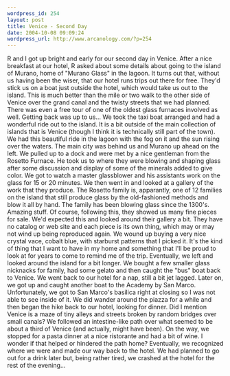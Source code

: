 ```yaml
--- 
wordpress_id: 254
layout: post
title: Venice - Second Day
date: 2004-10-08 09:09:24
wordpress_url: http://www.arcanology.com/?p=254
---
```

R and I got up bright and early for our second day in Venice. After a nice breakfast at our hotel, R asked about some details about going to the island of Murano, home of "Murano Glass" in the lagoon. It turns out that, without us having been the wiser, that our hotel runs trips out there for free. They'd stick us on a boat just outside the hotel, which would take us out to the island. This is much better than the mile or two walk to the other side of Venice over the grand canal and the twisty streets that we had planned. There was even a free tour of one of the oldest glass furnaces involved as well. Getting back was up to us... We took the taxi boat arranged and had a wonderful ride out to the island. It is a bit outside of the main collection of islands that is Venice (though I think it is technically still part of the town). We had this beautiful ride in the lagoon with the fog on it and the sun rising over the waters. The main city was behind us and Murano up ahead on the left. We pulled up to a dock and were met by a nice gentleman from the Rosetto Furnace. He took us to where they were blowing and shaping glass after some discussion and display of some of the minerals added to give color. We got to watch a master glassblower and his assistants work on the glass for 15 or 20 minutes. We then went in and looked at a gallery of the work that they produce. The Rosetto family is, apparantly, one of 12 families on the island that still produce glass by the old-fashioned methods and blow it all by hand. The family has been blowing glass since the 1300's. Amazing stuff. Of course, following this, they showed us many fine pieces for sale. We'd expected this and looked around their gallery a bit. They have no catalog or web site and each piece is its own thing, which may or may not wind up being reproduced again. We wound up buying a very nice crystal vace, cobalt blue, with starburst patterns that I picked it. It's the kind of thing that I want to have in my home and something that I'll be proud to look at for years to come to remind me of the trip. Eventually, we left and looked around the island for a bit longer. We bought a few smaller glass nicknacks for family, had some gelato and then caught the "bus" boat back to Venice. We went back to our hotel for a nap, still a bit jet lagged. Later on, we got up and caught another boat to the Academy by San Marco. Unfortunately, we got to San Marco's basilica right at closing so I was not able to see inside of it. We did wander around the piazza for a while and then began the hike back to our hotel, looking for dinner. Did I mention Venice is a maze of tiny alleys and streets broken by random bridges over small canals? We followed an intestine-like path over what seemed to be about a third of Venice (and actually, might have been). On the way, we stopped for a pasta dinner at a nice ristorante and had a bit of wine. I wonder if that helped or hindered the path home? Eventually, we recognized where we were and made our way back to the hotel. We had planned to go out for a drink later but, being rather tired, we crashed at the hotel for the rest of the evening...
